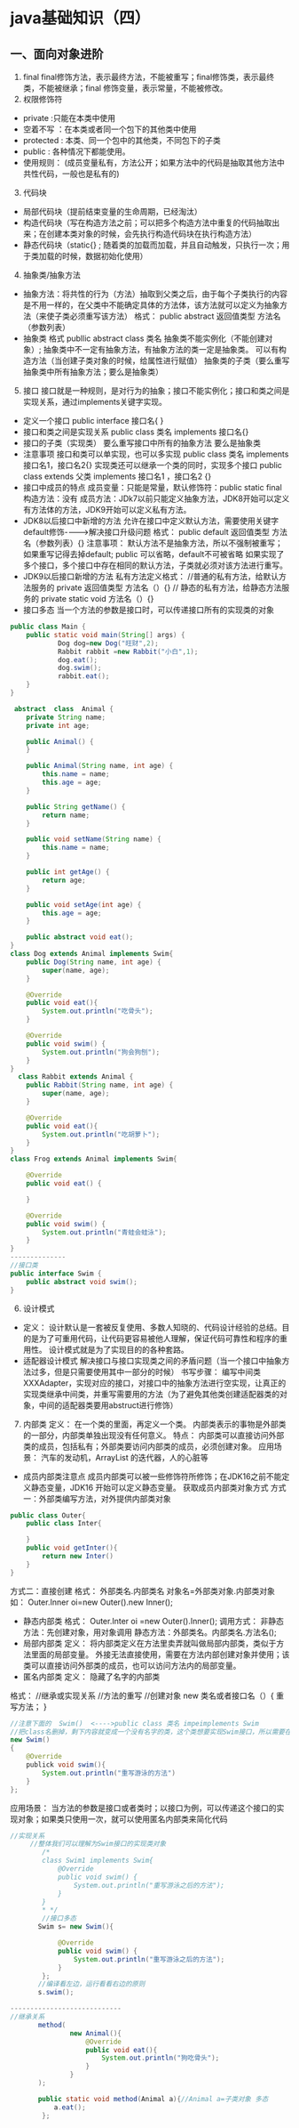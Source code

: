 # java基础知识（四）
## 一、面向对象进阶
1. final
 final修饰方法，表示最终方法，不能被重写；final修饰类，表示最终类，不能被继承；final 修饰变量，表示常量，不能被修改。
2. 权限修饰符
 - private :只能在本类中使用
 - 空着不写 ：在本类或者同一个包下的其他类中使用
 - protected : 本类、同一个包中的其他类，不同包下的子类
 - public : 各种情况下都能使用。
 - 使用规则： (成员变量私有，方法公开；如果方法中的代码是抽取其他方法中共性代码，一般也是私有的)
3. 代码块
 - 局部代码块（提前结束变量的生命周期，已经淘汰）
 - 构造代码块（写在构造方法之前；可以把多个构造方法中重复的代码抽取出来；在创建本类对象的时候，会先执行构造代码块在执行构造方法）
 - 静态代码块（static{} ;  随着类的加载而加载，并且自动触发，只执行一次；用于类加载的时候，数据初始化使用）
4. 抽象类/抽象方法
- 抽象方法：将共性的行为（方法）抽取到父类之后，由于每个子类执行的内容是不用一样的，在父类中不能确定具体的方法体，该方法就可以定义为抽象方法（来使子类必须重写该方法）
格式： public abstract 返回值类型 方法名（参数列表）
- 抽象类
格式 publlic abstract class 类名
抽象类不能实例化（不能创建对象）;
抽象类中不一定有抽象方法，有抽象方法的类一定是抽象类。
可以有构造方法（当创建子类对象的时候，给属性进行赋值）
抽象类的子类（要么重写抽象类中所有抽象方法；要么是抽象类）
5. 接口
  接口就是一种规则，是对行为的抽象；接口不能实例化；接口和类之间是实现关系，通过implements关键字实现。
  - 定义一个接口
   public interface 接口名{
   }
   - 接口和类之间是实现关系
  public  class 类名 implements 接口名{}
   - 接口的子类（实现类）
   要么重写接口中所有的抽象方法
   要么是抽象类
   - 注意事项
  接口和类可以单实现，也可以多实现
  public class 类名 implements 接口名1，接口名2{}
  实现类还可以继承一个类的同时，实现多个接口
  public class extends 父类 implements 接口名1 ，接口名2 {}
   - 接口中成员的特点
   成员变量：只能是常量，默认修饰符：public static final
   构造方法：没有
   成员方法：JDk7以前只能定义抽象方法，JDK8开始可以定义有方法体的方法，JDK9开始可以定义私有方法。
   - JDK8以后接口中新增的方法
   允许在接口中定义默认方法，需要使用关键字default修饰---->解决接口升级问题
   格式：
   public default 返回值类型 方法名（参数列表）{}
   注意事项：
   默认方法不是抽象方法，所以不强制被重写；如果重写记得去掉default;
   public 可以省略，default不可被省略
   如果实现了多个接口，多个接口中存在相同的默认方法，子类就必须对该方法进行重写。
   - JDK9以后接口新增的方法
   私有方法定义格式：
  //普通的私有方法，给默认方法服务的
   private 返回值类型 方法名（）{}
// 静态的私有方法，给静态方法服务的
private static void 方法名（）{}
 - 接口多态
      当一个方法的参数是接口时，可以传递接口所有的实现类的对象
```java
public class Main {
    public static void main(String[] args) {
            Dog dog=new Dog("旺财",2);
            Rabbit rabbit =new Rabbit("小白",1);
            dog.eat();
            dog.swim();
            rabbit.eat();
    }
}

 abstract  class  Animal {
    private String name;
    private int age;

    public Animal() {
    }

    public Animal(String name, int age) {
        this.name = name;
        this.age = age;
    }

    public String getName() {
        return name;
    }

    public void setName(String name) {
        this.name = name;
    }

    public int getAge() {
        return age;
    }

    public void setAge(int age) {
        this.age = age;
    }

    public abstract void eat();
}
class Dog extends Animal implements Swim{
    public Dog(String name, int age) {
        super(name, age);
    }

    @Override
    public void eat(){
        System.out.println("吃骨头");
    }

    @Override
    public void swim() {
        System.out.println("狗会狗刨");
    }
}
  class Rabbit extends Animal {
    public Rabbit(String name, int age) {
        super(name, age);
    }

    @Override
    public void eat(){
        System.out.println("吃胡萝卜");
    }
}
class Frog extends Animal implements Swim{

    @Override
    public void eat() {

    }

    @Override
    public void swim() {
        System.out.println("青蛙会蛙泳");
    }
}
--------------
//接口类
public interface Swim {
    public abstract void swim();
}

```
6. 设计模式
- 定义：
设计默认是一套被反复使用、多数人知晓的、代码设计经验的总结。目的是为了可重用代码，让代码更容易被他人理解，保证代码可靠性和程序的重用性。
设计模式就是为了实现目的的各种套路。
- 适配器设计模式
 解决接口与接口实现类之间的矛盾问题（当一个接口中抽象方法过多，但是只需要使用其中一部分的时候）
 书写步骤： 编写中间类XXXAdapter，实现对应的接口，对接口中的抽象方法进行空实现，让真正的实现类继承中间类，并重写需要用的方法（为了避免其他类创建适配器类的对象，中间的适配器类要用abstruct进行修饰）

 7. 内部类
 定义： 在一个类的里面，再定义一个类。
内部类表示的事物是外部类的一部分，内部类单独出现没有任何意义。
特点： 内部类可以直接访问外部类的成员，包括私有；外部类要访问内部类的成员，必须创建对象。
应用场景： 汽车的发动机，ArrayList 的迭代器，人的心脏等
- 成员内部类注意点
成员内部类可以被一些修饰符所修饰；在JDK16之前不能定义静态变量，JDK16 开始可以定义静态变量。
获取成员内部类对象方式
方式一：外部类编写方法，对外提供内部类对象
```java
public class Outer{
    public class Inter{

    }
    public void getInter(){
        return new Inter()
    }
}
```
方式二：直接创建
格式： 外部类名.内部类名 对象名=外部类对象.内部类对象
如： Outer.Inner oi=new Outer().new Inner();
- 静态内部类
格式： Outer.Inter oi =new Outer().Inner();
调用方式：
非静态方法：先创建对象，用对象调用
静态方法：外部类名。内部类名.方法名();
- 局部内部类
定义： 将内部类定义在方法里卖弄就叫做局部内部类，类似于方法里面的局部变量。
外接无法直接使用，需要在方法内部创建对象并使用；该类可以直接访问外部类的成员，也可以访问方法内的局部变量。
- 匿名内部类
定义： 隐藏了名字的内部类

格式：
//继承或实现关系
//方法的重写
//创建对象
    new 类名或者接口名（）{
        重写方法；
    }
```java
//注意下面的  Swim()  <---->public class 类名 impeimplements Swim
//把class名删掉，剩下内容就变成一个没有名字的类，这个类想要实现Swim接口，所以需要在类中重写接口里面所有的抽象方法。
new Swim()
{
    @Override
    publick void swim(){
        System.out.println("重写游泳的方法")
    }
};
```

应用场景： 当方法的参数是接口或者类时；以接口为例，可以传递这个接口的实现对象；如果类只使用一次，就可以使用匿名内部类来简化代码
```java
//实现关系
     //整体我们可以理解为Swim接口的实现类对象
        /*
        class Swim1 implements Swim{
            @Override
            public void swim() {
                System.out.println("重写游泳之后的方法");
            }
        }
        * */
        //接口多态
       Swim s= new Swim(){

            @Override
            public void swim() {
                System.out.println("重写游泳之后的方法");
            }
        };
       //编译看左边，运行看看右边的原则
       s.swim();

----------------------------
//继承关系
       method(
               new Animal(){
                   @Override
                   public void eat(){
                       System.out.println("狗吃骨头");
                   }
               }
       );

       public static void method(Animal a){//Animal a=子类对象 多态
           a.eat();
        };
```
